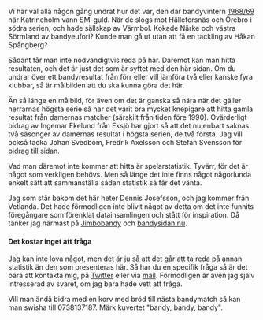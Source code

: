 Vi har väl alla någon gång undrat hur det var, den där bandyvintern [1968/69](https://bandyresultat.se/season/1969?women=false) när Katrineholm vann SM-guld. När de slogs mot Hälleforsnäs och Örebro i södra serien, och hade sällskap av Värmbol. Kokade Närke och västra Sörmland av bandyeufori? Kunde man gå ut utan att få en tackling av Håkan Spångberg?

Sådant får man inte nödvändigtvis reda på här. Däremot kan man hitta resultaten, och det är just det som är syftet med den här sidan. Om du undrar över ett bandyresultat från förr eller vill jämföra två eller kanske fyra klubbar, så är målbilden att du ska kunna göra det här.

Än så länge en målbild, för även om det är ganska så nära när det gäller herrarnas högsta serie så har det varit bra mycket knepigare att hitta gamla resultat från damernas matcher (särskilt från tiden före 1990). Ovärderligt bidrag av Ingemar Ekelund från Eksjö har gjort så att det nu enbart saknas två säsonger av damernas resultat i högsta serien, de två första. Jag vill också tacka Johan Svedbom, Fredrik Axelsson och Stefan Svensson för bidrag till sidan.

Vad man däremot inte kommer att hitta är spelarstatistik. Tyvärr, för det är något som verkligen behövs. Men så länge det inte finns något någorlunda enkelt sätt att sammanställa sådan statistik så får det vänta.

Jag som står bakom det här heter Dennis Josefsson, och jag kommer från Vetlanda. Det hade förmodligen inte blivit något av detta om det inte funnits föregångare som förenklat datainsamlingen och stått för inspiration. Då tänker jag närmast på [Jimbobandy](https://web.archive.org/web/20150222174940/http://www.jimbobandy.nu/) och [bandysidan.nu](http://www.bandysidan.nu/).

#### Det kostar inget att fråga

Jag kan inte lova något, men det är ju så att det går att ta reda på annan statistik än den som presenteras här. Så har du en specifik fråga så är det bara att kontakta mig, på [Twitter](https://twitter.com/_DennisJ_) eller via [mail](mailto:dennis@bandyresultat.se). Förmodligen är även jag själv intresserad av svaret, om jag bara hade vett att fråga.

Vill man ändå bidra med en korv med bröd till nästa bandymatch så kan man swisha till 0738137187. Märk kuvertet "bandy, bandy, bandy".

